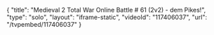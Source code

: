 {
    "title": "Medieval 2 Total War Online Battle # 61 (2v2) - dem Pikes!",
    "type": "solo",
    "layout": "iframe-static",
    "videoId": "117406037",
    "url": "\/tvpembed\/117406037"
}